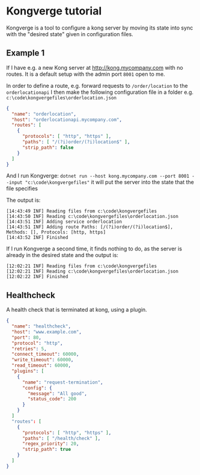 # Kongverge tutorial

Kongverge is a tool to configure a kong server by moving its state into sync with the  "desired state" given in configuration files.


## Example 1


If I have e.g. a new Kong server at http://kong.mycompany.com with no routes. It is a default setup with the admin port `8001` open to me.

In order to define a route, e.g. forward requests to `/order/location` to the `orderlocationapi` I then make the following configuration file in a folder e.g. `c:\code\kongvergefiles\orderlocation.json`

````json
{
  "name": "orderlocation",
  "host": "orderlocationapi.mycompany.com",
  "routes": [
    {
      "protocols": [ "http", "https" ],
      "paths": [ "/(?i)order/(?i)location$" ],
      "strip_path": false
    }
  ]
}
````

And I run Kongverge: `dotnet run --host kong.mycompany.com --port 8001 --input "c:\code\kongvergefiles"`
it will put the server into the state that the file specifies

The output is:
````
[14:43:49 INF] Reading files from c:\code\kongvergefiles
[14:43:50 INF] Reading c:\code\kongvergefiles\orderlocation.json
[14:43:51 INF] Adding service orderlocation
[14:43:51 INF] Adding route Paths: [/(?i)order/(?i)location$], Methods: [], Protocols: [http, https]
[14:43:52 INF] Finished
````

If I run Kongverge a second time, it finds nothing to do, as the server is already in the desired state and the output is:
````
[12:02:21 INF] Reading files from c:\code\kongvergefiles
[12:02:21 INF] Reading c:\code\kongvergefiles\orderlocation.json
[12:02:22 INF] Finished
````


## Healthcheck

A health check that is terminated at kong, using a plugin.

````json
{
  "name": "healthcheck",
  "host": "www.example.com",
  "port": 80,
  "protocol": "http",
  "retries": 5,
  "connect_timeout": 60000,
  "write_timeout": 60000,
  "read_timeout": 60000,
  "plugins": [
    {
      "name": "request-termination",
      "config": {
        "message": "All good",
        "status_code": 200
      }
    }
  ]
  "routes": [
    {
      "protocols": [ "http", "https" ],
      "paths": [ "/health/check" ],
      "regex_priority": 20,
      "strip_path": true
    }
  ]
}
````

